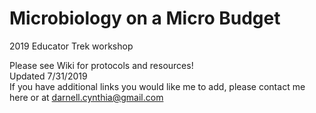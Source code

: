 # Microbiology on a Micro Budget
2019 Educator Trek workshop

Please see Wiki for protocols and resources! <br />
Updated 7/31/2019 <br />
If you have additional links you would like me to add, please contact me here or at darnell.cynthia@gmail.com
